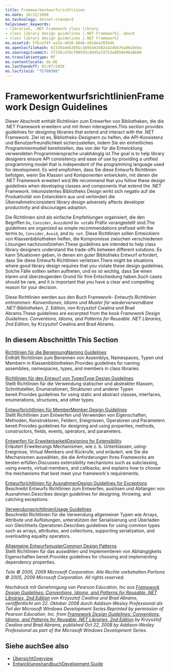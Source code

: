 ```yaml
---
title: Frameworkentwurfsrichtlinien
ms.date: 10/22/2008
ms.technology: dotnet-standard
helpviewer_keywords:
- libraries, .NET Framework class library
- class library design guidelines [.NET Framework], about
- class library design guidelines [.NET Framework]
ms.assetid: 5fbcaf4f-ea2a-4d20-b0d6-e61dee202b4b
ms.openlocfilehash: 623391de63891c1695a63482a424bb76a861deba
ms.sourcegitcommit: 5f236cd78cf09593c8945a7d753e0850e96a0b80
ms.translationtype: MT
ms.contentlocale: de-DE
ms.lasthandoff: 01/07/2020
ms.locfileid: "75709308"
---
```

# <a name="framework-design-guidelines"></a><span data-ttu-id="0a3bc-102">Frameworkentwurfsrichtlinien</span><span class="sxs-lookup"><span data-stu-id="0a3bc-102">Framework Design Guidelines</span></span>
<span data-ttu-id="0a3bc-103">Dieser Abschnitt enthält Richtlinien zum Entwerfen von Bibliotheken, die die .NET Framework erweitern und mit ihnen interagieren.</span><span class="sxs-lookup"><span data-stu-id="0a3bc-103">This section provides guidelines for designing libraries that extend and interact with the .NET Framework.</span></span> <span data-ttu-id="0a3bc-104">Ziel ist es, Bibliotheks-Designern zu helfen, die API-Konsistenz und Benutzerfreundlichkeit sicherzustellen, indem Sie ein einheitliches Programmiermodell bereitstellen, das von der für die Entwicklung verwendeten Programmiersprache unabhängig ist.</span><span class="sxs-lookup"><span data-stu-id="0a3bc-104">The goal is to help library designers ensure API consistency and ease of use by providing a unified programming model that is independent of the programming language used for development.</span></span> <span data-ttu-id="0a3bc-105">Es wird empfohlen, dass Sie diese Entwurfs Richtlinien befolgen, wenn Sie Klassen und Komponenten entwickeln, mit denen die .NET Framework erweitert wird.</span><span class="sxs-lookup"><span data-stu-id="0a3bc-105">We recommend that you follow these design guidelines when developing classes and components that extend the .NET Framework.</span></span> <span data-ttu-id="0a3bc-106">Inkonsistentes Bibliotheks Design wirkt sich negativ auf die Produktivität von Entwicklern aus und verhindert die Übernahme</span><span class="sxs-lookup"><span data-stu-id="0a3bc-106">Inconsistent library design adversely affects developer productivity and discourages adoption.</span></span>  
  
 <span data-ttu-id="0a3bc-107">Die Richtlinien sind als einfache Empfehlungen organisiert, die den Begriffen `Do`, `Consider`, `Avoid`und `Do not`als Präfix vorangestellt sind.</span><span class="sxs-lookup"><span data-stu-id="0a3bc-107">The guidelines are organized as simple recommendations prefixed with the terms `Do`, `Consider`, `Avoid`, and `Do not`.</span></span> <span data-ttu-id="0a3bc-108">Diese Richtlinien sollen Entwicklern von Klassenbibliotheken helfen, die Kompromisse zwischen verschiedenen Lösungen nachzuvollziehen.</span><span class="sxs-lookup"><span data-stu-id="0a3bc-108">These guidelines are intended to help class library designers understand the trade-offs between different solutions.</span></span> <span data-ttu-id="0a3bc-109">Es kann Situationen geben, in denen ein guter Bibliotheks Entwurf erfordert, dass Sie diese Entwurfs Richtlinien verletzen.</span><span class="sxs-lookup"><span data-stu-id="0a3bc-109">There might be situations where good library design requires that you violate these design guidelines.</span></span> <span data-ttu-id="0a3bc-110">Solche Fälle sollten selten auftreten, und es ist wichtig, dass Sie einen klaren und überzeugenden Grund für Ihre Entscheidung haben.</span><span class="sxs-lookup"><span data-stu-id="0a3bc-110">Such cases should be rare, and it is important that you have a clear and compelling reason for your decision.</span></span>  
  
 <span data-ttu-id="0a3bc-111">Diese Richtlinien werden aus den Buch Framework- *Entwurfs Richtlinien entnommen: Konventionen, Idioms und Muster für wiederverwendbare .NET-Bibliotheken, 2. Edition*, von Krzysztof Cwalina und Brad Abrams.</span><span class="sxs-lookup"><span data-stu-id="0a3bc-111">These guidelines are excerpted from the book *Framework Design Guidelines: Conventions, Idioms, and Patterns for Reusable .NET Libraries, 2nd Edition*, by Krzysztof Cwalina and Brad Abrams.</span></span>  
  
## <a name="in-this-section"></a><span data-ttu-id="0a3bc-112">In diesem Abschnitt</span><span class="sxs-lookup"><span data-stu-id="0a3bc-112">In This Section</span></span>  
 [<span data-ttu-id="0a3bc-113">Richtlinien für die Benennung</span><span class="sxs-lookup"><span data-stu-id="0a3bc-113">Naming Guidelines</span></span>](../../../docs/standard/design-guidelines/naming-guidelines.md)  
 <span data-ttu-id="0a3bc-114">Enthält Richtlinien zum Benennen von Assemblys, Namespaces, Typen und Membern in Klassenbibliotheken.</span><span class="sxs-lookup"><span data-stu-id="0a3bc-114">Provides guidelines for naming assemblies, namespaces, types, and members in class libraries.</span></span>  
  
 [<span data-ttu-id="0a3bc-115">Richtlinien für den Entwurf von Typen</span><span class="sxs-lookup"><span data-stu-id="0a3bc-115">Type Design Guidelines</span></span>](../../../docs/standard/design-guidelines/type.md)  
 <span data-ttu-id="0a3bc-116">Stellt Richtlinien für die Verwendung statischer und abstrakter Klassen, Schnittstellen, Enumerationen, Strukturen und anderer Typen bereit.</span><span class="sxs-lookup"><span data-stu-id="0a3bc-116">Provides guidelines for using static and abstract classes, interfaces, enumerations, structures, and other types.</span></span>  
  
 [<span data-ttu-id="0a3bc-117">Entwurfsrichtlinien für Member</span><span class="sxs-lookup"><span data-stu-id="0a3bc-117">Member Design Guidelines</span></span>](../../../docs/standard/design-guidelines/member.md)  
 <span data-ttu-id="0a3bc-118">Stellt Richtlinien zum Entwerfen und Verwenden von Eigenschaften, Methoden, Konstruktoren, Feldern, Ereignissen, Operatoren und Parametern bereit.</span><span class="sxs-lookup"><span data-stu-id="0a3bc-118">Provides guidelines for designing and using properties, methods, constructors, fields, events, operators, and parameters.</span></span>  
  
 [<span data-ttu-id="0a3bc-119">Entwerfen für Erweiterbarkeit</span><span class="sxs-lookup"><span data-stu-id="0a3bc-119">Designing for Extensibility</span></span>](../../../docs/standard/design-guidelines/designing-for-extensibility.md)  
 <span data-ttu-id="0a3bc-120">Erläutert Erweiterungs Mechanismen, wie z. b. Unterklassen, using-Ereignisse, Virtual Members und Rückrufe, und erläutert, wie Sie die Mechanismen auswählen, die die Anforderungen Ihres Frameworks am besten erfüllen.</span><span class="sxs-lookup"><span data-stu-id="0a3bc-120">Discusses extensibility mechanisms such as subclassing, using events, virtual members, and callbacks, and explains how to choose the mechanisms that best meet your framework's requirements.</span></span>  
  
 [<span data-ttu-id="0a3bc-121">Entwurfsrichtlinien für Ausnahmen</span><span class="sxs-lookup"><span data-stu-id="0a3bc-121">Design Guidelines for Exceptions</span></span>](../../../docs/standard/design-guidelines/exceptions.md)  
 <span data-ttu-id="0a3bc-122">Beschreibt Entwurfs Richtlinien zum Entwerfen, auslösen und Abfangen von Ausnahmen.</span><span class="sxs-lookup"><span data-stu-id="0a3bc-122">Describes design guidelines for designing, throwing, and catching exceptions.</span></span>  
  
 [<span data-ttu-id="0a3bc-123">Verwendungsrichtlinien</span><span class="sxs-lookup"><span data-stu-id="0a3bc-123">Usage Guidelines</span></span>](../../../docs/standard/design-guidelines/usage-guidelines.md)  
 <span data-ttu-id="0a3bc-124">Beschreibt Richtlinien für die Verwendung allgemeiner Typen wie Arrays, Attribute und Auflistungen, unterstützen der Serialisierung und Überladen von Gleichheits Operatoren.</span><span class="sxs-lookup"><span data-stu-id="0a3bc-124">Describes guidelines for using common types such as arrays, attributes, and collections, supporting serialization, and overloading equality operators.</span></span>  
  
 [<span data-ttu-id="0a3bc-125">Allgemeine Entwurfsmuster</span><span class="sxs-lookup"><span data-stu-id="0a3bc-125">Common Design Patterns</span></span>](../../../docs/standard/design-guidelines/common-design-patterns.md)  
 <span data-ttu-id="0a3bc-126">Stellt Richtlinien für das auswählen und Implementieren von Abhängigkeits Eigenschaften bereit.</span><span class="sxs-lookup"><span data-stu-id="0a3bc-126">Provides guidelines for choosing and implementing dependency properties.</span></span>  
  
 <span data-ttu-id="0a3bc-127">*Teile © 2005, 2009 Microsoft Corporation. Alle Rechte vorbehalten.*</span><span class="sxs-lookup"><span data-stu-id="0a3bc-127">*Portions © 2005, 2009 Microsoft Corporation. All rights reserved.*</span></span>  
  
 <span data-ttu-id="0a3bc-128">*Nachdruck mit Genehmigung von Pearson Education, Inc aus [Framework Design Guidelines: Conventions, Idioms, and Patterns for Reusable .NET Libraries, 2nd Edition](https://www.informit.com/store/framework-design-guidelines-conventions-idioms-and-9780321545619) von Krzysztof Cwalina und Brad Abrams, veröffentlicht am 22. Oktober 2008 durch Addison-Wesley Professional als Teil der Microsoft Windows Development Series.*</span><span class="sxs-lookup"><span data-stu-id="0a3bc-128">*Reprinted by permission of Pearson Education, Inc. from [Framework Design Guidelines: Conventions, Idioms, and Patterns for Reusable .NET Libraries, 2nd Edition](https://www.informit.com/store/framework-design-guidelines-conventions-idioms-and-9780321545619) by Krzysztof Cwalina and Brad Abrams, published Oct 22, 2008 by Addison-Wesley Professional as part of the Microsoft Windows Development Series.*</span></span>  
  
## <a name="see-also"></a><span data-ttu-id="0a3bc-129">Siehe auch</span><span class="sxs-lookup"><span data-stu-id="0a3bc-129">See also</span></span>

- [<span data-ttu-id="0a3bc-130">Übersicht</span><span class="sxs-lookup"><span data-stu-id="0a3bc-130">Overview</span></span>](../../../docs/framework/get-started/overview.md)
- [<span data-ttu-id="0a3bc-131">Entwicklungshandbuch</span><span class="sxs-lookup"><span data-stu-id="0a3bc-131">Development Guide</span></span>](../../../docs/framework/development-guide.md)
